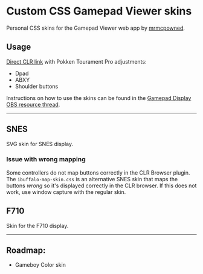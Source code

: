 # Custom CSS Gamepad Viewer skins

Personal CSS skins for the Gamepad Viewer web app by
[mrmcpowned](https://obsproject.com/forum/threads/gamepad-display.12508/).

## Usage

[Direct CLR link](https://gamepadviewer.com/?p=1&css=https%3A%2F%2Fraw.githubusercontent.com%2Funrealcroissant%2Fcustom-gamepadviewer-skins%2Fmaster%2Fsnes%2Fskin.css&map={%22mapping%22%3A[{%22targetType%22%3A%22buttons%22%2C%22target%22%3A%2212%22%2C%22disabled%22%3Afalse%2C%22choiceOperand%22%3A%22-%22%2C%22choiceType%22%3A%22axes%22%2C%22choice%22%3A%225%22}%2C{%22targetType%22%3A%22buttons%22%2C%22target%22%3A%2213%22%2C%22disabled%22%3Afalse%2C%22choiceOperand%22%3A%22%2B%22%2C%22choiceType%22%3A%22axes%22%2C%22choice%22%3A%225%22}%2C{%22targetType%22%3A%22buttons%22%2C%22target%22%3A%2214%22%2C%22disabled%22%3Afalse%2C%22choiceOperand%22%3A%22-%22%2C%22choiceType%22%3A%22axes%22%2C%22choice%22%3A%224%22}%2C{%22targetType%22%3A%22buttons%22%2C%22target%22%3A%2215%22%2C%22disabled%22%3Afalse%2C%22choiceOperand%22%3A%22%2B%22%2C%22choiceType%22%3A%22axes%22%2C%22choice%22%3A%224%22}%2C{%22targetType%22%3A%22buttons%22%2C%22target%22%3A%221%22%2C%22disabled%22%3Afalse%2C%22choiceType%22%3A%22buttons%22%2C%22choice%22%3A%222%22}%2C{%22targetType%22%3A%22buttons%22%2C%22target%22%3A%220%22%2C%22disabled%22%3Afalse%2C%22choiceType%22%3A%22buttons%22%2C%22choice%22%3A%221%22}%2C{%22targetType%22%3A%22buttons%22%2C%22target%22%3A%223%22%2C%22disabled%22%3Afalse%2C%22choiceType%22%3A%22buttons%22%2C%22choice%22%3A%223%22}%2C{%22targetType%22%3A%22buttons%22%2C%22target%22%3A%222%22%2C%22disabled%22%3Afalse%2C%22choiceType%22%3A%22buttons%22%2C%22choice%22%3A%220%22}%2C{%22targetType%22%3A%22buttons%22%2C%22target%22%3A%226%22%2C%22disabled%22%3Afalse%2C%22choiceType%22%3A%22buttons%22%2C%22choice%22%3A%224%22}%2C{%22targetType%22%3A%22buttons%22%2C%22target%22%3A%227%22%2C%22disabled%22%3Afalse%2C%22choiceType%22%3A%22buttons%22%2C%22choice%22%3A%225%22}]}) with Pokken Tourament Pro adjustments:

- Dpad
- ABXY
- Shoulder buttons

Instructions on how to use the skins can be found in the [Gamepad Display OBS
resource thread](https://obsproject.com/forum/resources/gamepad-display.3/).

----

## SNES
SVG skin for SNES display.

### Issue with wrong mapping
Some controllers do not map buttons correctly in the CLR Browser plugin. The
`ibuffalo-map-skin.css` is an alternative SNES skin that maps the buttons
*wrong* so it's displayed correctly in the CLR browser. If this does not work,
use window capture with the regular skin.

## F710
Skin for the F710 display.

----

## Roadmap:
- Gameboy Color skin
